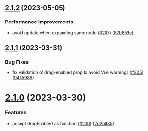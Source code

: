 ## [2.1.2](https://github.com/jledentu/vue-finder/compare/v2.1.1...v2.1.2) (2023-05-05)


### Performance Improvements

* avoid update when expanding same node ([#207](https://github.com/jledentu/vue-finder/issues/207)) ([87b859e](https://github.com/jledentu/vue-finder/commit/87b859e99ffef1434724d9a2a206e1a02ee5fb90))

## [2.1.1](https://github.com/jledentu/vue-finder/compare/v2.1.0...v2.1.1) (2023-03-31)


### Bug Fixes

* fix validation of drag-enabled prop to avoid Vue warnings ([#205](https://github.com/jledentu/vue-finder/issues/205)) ([9455989](https://github.com/jledentu/vue-finder/commit/9455989c4fb3581a9638d2ccbdc103d52b74a9e9))

# [2.1.0](https://github.com/jledentu/vue-finder/compare/v2.0.1...v2.1.0) (2023-03-30)


### Features

* accept dragEnabled as function ([#200](https://github.com/jledentu/vue-finder/issues/200)) ([2d2b935](https://github.com/jledentu/vue-finder/commit/2d2b93592f8676462611a3731950796259e447af))
